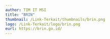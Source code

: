 ```yaml
---
author: TIM IT MSI
title: "BRIN"
thumbnail: /Link-Terkait/thumbnails/brin.png
logo: /Link-Terkait/logo/brin.png
eurl: https://brin.go.id/
---
```

